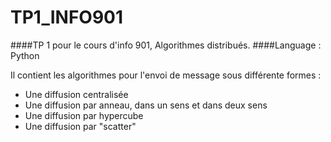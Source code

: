 # TP1_INFO901

####TP 1 pour le cours d'info 901, Algorithmes distribués.
####Language : Python

Il contient les algorithmes pour l'envoi de message sous différente formes :
 - Une diffusion centralisée
 - Une diffusion par anneau, dans un sens et dans deux sens
 - Une diffusion par hypercube
 - Une diffusion par "scatter"

